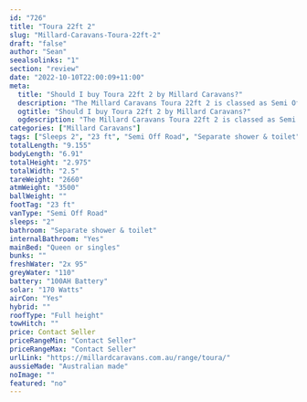 ```yaml
---
id: "726"
title: "Toura 22ft 2"
slug: "Millard-Caravans-Toura-22ft-2"
draft: "false"
author: "Sean"
seealsolinks: "1"
section: "review"
date: "2022-10-10T22:00:09+11:00"
meta:
  title: "Should I buy Toura 22ft 2 by Millard Caravans?"
  description: "The Millard Caravans Toura 22ft 2 is classed as Semi Off Road, and sleeps 2 people. It is Australian made and comes in at 23 ft. It generally has Separate shower & toilet."
  ogtitle: "Should I buy Toura 22ft 2 by Millard Caravans?"
  ogdescription: "The Millard Caravans Toura 22ft 2 is classed as Semi Off Road, and sleeps 2 people. It is Australian made and comes in at 23 ft. It generally has Separate shower & toilet."
categories: ["Millard Caravans"]
tags: ["Sleeps 2", "23 ft", "Semi Off Road", "Separate shower & toilet", "Full height", "Price Unknown", "Australian made"]
totalLength: "9.155"
bodyLength: "6.91"
totalHeight: "2.975"
totalWidth: "2.5"
tareWeight: "2660"
atmWeight: "3500"
ballWeight: ""
footTag: "23 ft"
vanType: "Semi Off Road"
sleeps: "2"
bathroom: "Separate shower & toilet"
internalBathroom: "Yes"
mainBed: "Queen or singles"
bunks: ""
freshWater: "2x 95"
greyWater: "110"
battery: "100AH Battery"
solar: "170 Watts"
airCon: "Yes"
hybrid: ""
roofType: "Full height"
towHitch: ""
price: Contact Seller
priceRangeMin: "Contact Seller"
priceRangeMax: "Contact Seller"
urlLink: "https://millardcaravans.com.au/range/toura/"
aussieMade: "Australian made"
noImage: ""
featured: "no"
---
```

